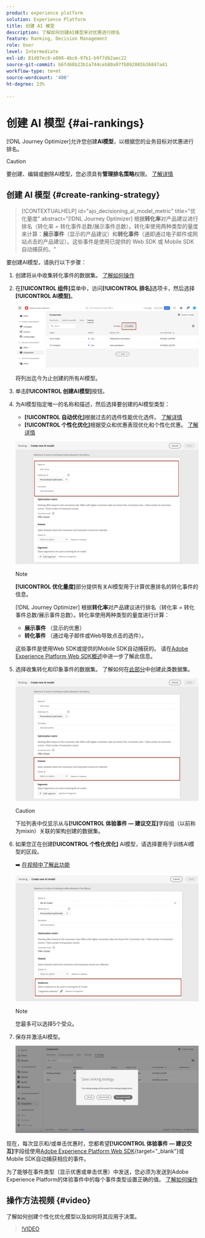 ```yaml
---
product: experience platform
solution: Experience Platform
title: 创建 AI 模型
description: 了解如何创建AI模型来对优惠进行排名
feature: Ranking, Decision Management
role: User
level: Intermediate
exl-id: 81d07ec8-e808-4bc6-97b1-b9f7db2aec22
source-git-commit: b6fd60b23b1a744ceb80a97fb092065b36847a41
workflow-type: tm+mt
source-wordcount: '480'
ht-degree: 23%

---
```


# 创建 AI 模型 {#ai-rankings}

[!DNL Journey Optimizer]允许您创建&#x200B;**AI模型**，以根据您的业务目标对优惠进行排名。

>[!CAUTION]
>
>要创建、编辑或删除AI模型，您必须具有&#x200B;**管理排名策略**&#x200B;权限。 [了解详情](../../administration/high-low-permissions.md#manage-ranking-strategies)

## 创建 AI 模型 {#create-ranking-strategy}

>[!CONTEXTUALHELP]
>id="ajo_decisioning_ai_model_metric"
>title="优化量度"
>abstract="[!DNL Journey Optimizer] 根据&#x200B;**转化率**&#x200B;对产品建议进行排名（转化率 = 转化事件总数/展示事件总数）。转化率使用两种类型的量度来计算：**展示事件**（显示的产品建议）和&#x200B;**转化事件**（通即通过电子邮件或网站点击的产品建议）。这些事件是使用已提供的 Web SDK 或 Mobile SDK 自动捕获的。"

要创建AI模型，请执行以下步骤：

1. 创建将从中收集转化事件的数据集。 [了解如何操作](../data-collection/create-dataset.md)

1. 在&#x200B;**[!UICONTROL 组件]**&#x200B;菜单中，访问&#x200B;**[!UICONTROL 排名]**&#x200B;选项卡，然后选择&#x200B;**[!UICONTROL AI模型]**。

   ![](../assets/ai-ranking-list.png)

   将列出迄今为止创建的所有AI模型。

1. 单击&#x200B;**[!UICONTROL 创建AI模型]**&#x200B;按钮。

1. 为AI模型指定唯一的名称和描述，然后选择要创建的AI模型类型：

   * **[!UICONTROL 自动优化]**&#x200B;根据过去的选件性能优化选件。 [了解详情](auto-optimization-model.md)
   * **[!UICONTROL 个性化优化]**&#x200B;根据受众和优惠表现优化和个性化优惠。 [了解详情](personalized-optimization-model.md)

   ![](../assets/ai-ranking-fields.png)

   >[!NOTE]
   >
   >**[!UICONTROL 优化量度]**&#x200B;部分提供有关AI模型用于计算优惠排名的转化事件的信息。
   >
   >[!DNL Journey Optimizer] 根据&#x200B;**转化率**&#x200B;对产品建议进行排名（转化率 = 转化事件总数/展示事件总数）。转化率使用两种类型的量度进行计算：
   >* **展示事件** （显示的优惠）
   >* **转化事件** （通过电子邮件或Web导致点击的选件）。
   >
   >这些事件是使用Web SDK或提供的Mobile SDK自动捕获的。 请在[Adobe Experience Platform Web SDK概述](https://experienceleague.adobe.com/docs/experience-platform/edge/home.html?lang=zh-Hans)中进一步了解此信息。

1. 选择收集转化和印象事件的数据集。 了解如何在[此部分](../data-collection/create-dataset.md)中创建此类数据集。<!--This dataset needs to be associated with a schema that must have the **[!UICONTROL Proposition Interactions]** field group (previously known as mixin) associated with it.-->

   ![](../assets/ai-ranking-dataset-id.png)

   >[!CAUTION]
   >
   >下拉列表中仅显示从与&#x200B;**[!UICONTROL 体验事件 — 建议交互]**&#x200B;字段组（以前称为mixin）关联的架构创建的数据集。

1. 如果您正在创建&#x200B;**[!UICONTROL 个性化优化]** AI模型，请选择要用于训练AI模型的区段。

   ➡️ [在视频中了解此功能](#video)

   ![](../assets/ai-ranking-segments.png)

   >[!NOTE]
   >
   >您最多可以选择5个受众。

1. 保存并激活AI模型。

   ![](../assets/ai-ranking-save-activate.png)

<!--At this point, you must have:

* created the AI model,
* defined which type of event you want to capture - offer displayed (impression) and/or offer clicked (conversion),
* and in which dataset you want to collect the event data.-->

现在，每次显示和/或单击优惠时，您都希望&#x200B;**[!UICONTROL 体验事件 — 建议交互]**&#x200B;字段组使用[Adobe Experience Platform Web SDK](https://experienceleague.adobe.com/docs/experience-platform/edge/web-sdk-faq.html?lang=zh-Hans#what-is-adobe-experience-platform-web-sdk%3F){target="_blank"}或Mobile SDK自动捕获相应的事件。

为了能够在事件类型（显示优惠或单击优惠）中发送，您必须为发送到Adobe Experience Platform的体验事件中的每个事件类型设置正确的值。 [了解如何操作](../data-collection/schema-requirement.md)

## 操作方法视频 {#video}

了解如何创建个性化优化模型以及如何将其应用于决策。

>[!VIDEO](https://video.tv.adobe.com/v/3445961?quality=12&captions=chi_hans)
